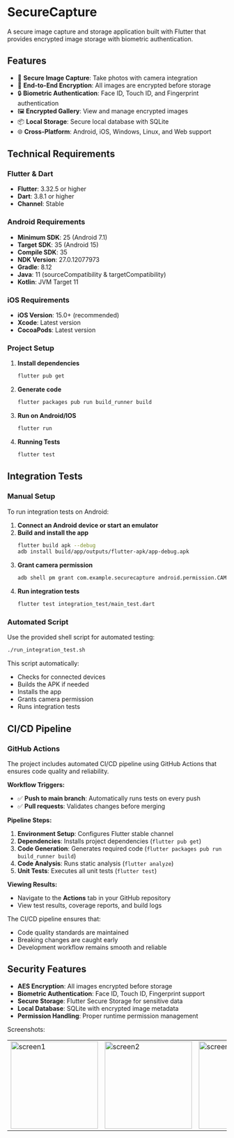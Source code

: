 # SecureCapture

A secure image capture and storage application built with Flutter that provides encrypted image storage with biometric authentication.

## Features

- 📱 **Secure Image Capture**: Take photos with camera integration
- 🔐 **End-to-End Encryption**: All images are encrypted before storage
- 🔒 **Biometric Authentication**: Face ID, Touch ID, and Fingerprint authentication
- 🖼️ **Encrypted Gallery**: View and manage encrypted images
- 📦 **Local Storage**: Secure local database with SQLite
- 🌐 **Cross-Platform**: Android, iOS, Windows, Linux, and Web support

## Technical Requirements

### Flutter & Dart
- **Flutter**: 3.32.5 or higher
- **Dart**: 3.8.1 or higher
- **Channel**: Stable

### Android Requirements
- **Minimum SDK**: 25 (Android 7.1)
- **Target SDK**: 35 (Android 15)
- **Compile SDK**: 35
- **NDK Version**: 27.0.12077973
- **Gradle**: 8.12
- **Java**: 11 (sourceCompatibility & targetCompatibility)
- **Kotlin**: JVM Target 11

### iOS Requirements
- **iOS Version**: 15.0+ (recommended)
- **Xcode**: Latest version
- **CocoaPods**: Latest version

### Project Setup

1. **Install dependencies**
   ```bash
   flutter pub get
   ```

2. **Generate code**
   ```bash
   flutter packages pub run build_runner build
   ```

4. **Run on Android/IOS**
   ```bash
   flutter run
   ```

5. **Running Tests**
   ```bash
   flutter test
   ```

## Integration Tests

### Manual Setup
To run integration tests on Android:

1. **Connect an Android device or start an emulator**
2. **Build and install the app**
   ```bash
   flutter build apk --debug
   adb install build/app/outputs/flutter-apk/app-debug.apk
   ```
3. **Grant camera permission**
   ```bash
   adb shell pm grant com.example.securecapture android.permission.CAMERA
   ```
4. **Run integration tests**
   ```bash
   flutter test integration_test/main_test.dart
   ```

### Automated Script
Use the provided shell script for automated testing:
```bash
./run_integration_test.sh
```

This script automatically:
- Checks for connected devices
- Builds the APK if needed
- Installs the app
- Grants camera permission
- Runs integration tests

## CI/CD Pipeline

### GitHub Actions
The project includes automated CI/CD pipeline using GitHub Actions that ensures code quality and reliability.

**Workflow Triggers:**
- ✅ **Push to main branch**: Automatically runs tests on every push
- ✅ **Pull requests**: Validates changes before merging

**Pipeline Steps:**
1. **Environment Setup**: Configures Flutter stable channel
2. **Dependencies**: Installs project dependencies (`flutter pub get`)
3. **Code Generation**: Generates required code (`flutter packages pub run build_runner build`)
4. **Code Analysis**: Runs static analysis (`flutter analyze`)
5. **Unit Tests**: Executes all unit tests (`flutter test`)

**Viewing Results:**
- Navigate to the **Actions** tab in your GitHub repository
- View test results, coverage reports, and build logs

The CI/CD pipeline ensures that:
- Code quality standards are maintained
- Breaking changes are caught early
- Development workflow remains smooth and reliable

## Security Features

- **AES Encryption**: All images encrypted before storage
- **Biometric Authentication**: Face ID, Touch ID, Fingerprint support
- **Secure Storage**: Flutter Secure Storage for sensitive data
- **Local Database**: SQLite with encrypted image metadata
- **Permission Handling**: Proper runtime permission management


Screenshots:

<table>
  <tr>
    <td><img src="https://github.com/user-attachments/assets/e5d9fee7-1d7a-44d0-95fb-506f91ae3a5b" alt="screen1" width="200"/></td>
    <td><img src="https://github.com/user-attachments/assets/a9e00dd8-e77c-4fba-b989-2d3805d77338" alt="screen2" width="200"/></td>
    <td><img src="https://github.com/user-attachments/assets/26c2ac6f-870f-477d-b041-678153642cb4" alt="screen3" width="200"/></td>
    <td><img src="https://github.com/user-attachments/assets/3e05617f-3a88-40dc-a33f-44d14f16f43c" alt="screen4" width="200"/></td>
  </tr>
</table>
